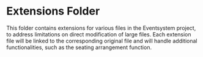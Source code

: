# Extensions Folder

This folder contains extensions for various files in the Eventsystem project, to address limitations on direct modification of large files. Each extension file will be linked to the corresponding original file and will handle additional functionalities, such as the seating arrangement function.
